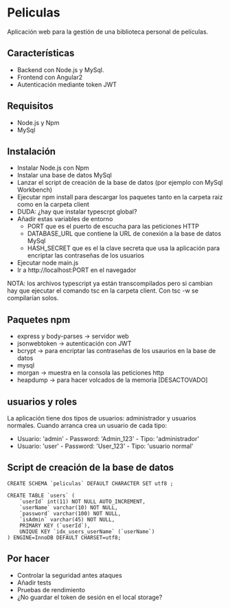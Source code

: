 # Peliculas

Aplicación web para la gestión de una biblioteca personal de películas.

## Características

+ Backend con Node.js y MySql.
+ Frontend con Angular2
+ Autenticación mediante token JWT

## Requisitos

+ Node.js y Npm
+ MySql

## Instalación

+ Instalar Node.js con Npm
+ Instalar una base de datos MySql
+ Lanzar el script de creación de la base de datos (por ejemplo con MySql Workbench)
+ Ejecutar npm install para descargar los paquetes tanto en la carpeta raiz como en la carpeta client
+ DUDA: ¿hay que instalar typescrpt global?
+ Añadir estas variables de entorno
    * PORT que es el puerto de escucha para las peticiones HTTP
    * DATABASE_URL que contiene la URL de conexión a la base de datos MySql
    * HASH_SECRET que es el la clave secreta que usa la aplicación para encriptar las contraseñas de los usuarios
+ Ejecutar node main.js
+ Ir a http://localhost:PORT en el navegador

NOTA: los archivos typescript ya están transcompilados pero si cambian hay que ejecutar el comando tsc en la carpeta client. Con tsc -w se compilarían solos.

## Paquetes npm
+ express y body-parses -> servidor web
+ jsonwebtoken -> autenticación con JWT
+ bcrypt -> para encriptar las contraseñas de los usaurios en la base de datos
+ mysql
+ morgan -> muestra en la consola las peticiones http
+ heapdump -> para hacer volcados de la memoria [DESACTOVADO]

## usuarios y roles

La aplicación tiene dos tipos de usuarios: administrador y usuarios normales. Cuando arranca crea un usuario de cada tipo:
+ Usuario: 'admin' - Password: 'Admin_123' - Tipo: 'administrador'
+ Usuario: 'user' - Password: 'User_123' - Tipo: 'usuario normal'

## Script de creación de la base de datos
    CREATE SCHEMA `peliculas` DEFAULT CHARACTER SET utf8 ;

    CREATE TABLE `users` (
        `userId` int(11) NOT NULL AUTO_INCREMENT,
        `userName` varchar(10) NOT NULL,
        `password` varchar(100) NOT NULL,
        `isAdmin` varchar(45) NOT NULL,
        PRIMARY KEY (`userId`),
        UNIQUE KEY `idx_users_userName` (`userName`)
    ) ENGINE=InnoDB DEFAULT CHARSET=utf8;

## Por hacer
+ Controlar la seguridad antes ataques
+ Añadir tests
+ Pruebas de rendimiento
+ ¿No guardar el token de sesión en el local storage?

